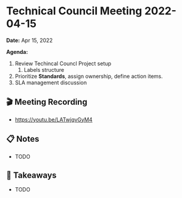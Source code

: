 Technical Council Meeting 2022-04-15
===

**Date:** Apr 15, 2022

**Agenda:**
1. Review Techincal Councl Project setup
   1. Labels structure
1. Prioritize **Standards**, assign ownership, define action items. 
3. SLA management discussion

:clapper: Meeting Recording 
---
* https://youtu.be/LATwjqvGyM4

:clipboard: Notes
---
* TODO

:closed_book: Takeaways
--
* TODO

